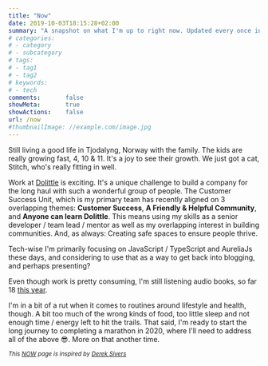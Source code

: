```yaml
---
title: "Now"
date: 2019-10-03T18:15:28+02:00
summary: "A snapshot on what I'm up to right now. Updated every once in a while"
# categories:
# - category
# - subcategory
# tags:
# - tag1
# - tag2
# keywords:
# - tech
comments:       false
showMeta:       true
showActions:    false
url: /now
#thumbnailImage: //example.com/image.jpg
---
```


Still living a good life in Tjodalyng, Norway with the family. The kids are really growing fast, 4, 10 & 11. It's a joy to see their growth. We just got a cat, Stitch, who's really fitting in well.

Work at [Dolittle](https://www.dolittle.com) is exciting. It's a unique challenge to build a company for the long haul with such a wonderful group of people. The Customer Success Unit, which is my primary team has recently aligned on 3 overlapping themes: **Customer Success**, **A Friendly & Helpful Community**, and **Anyone can learn Dolittle**. This means using my skills as a senior developer / team lead / mentor as well as my overlapping interest in building communities. And, as always: Creating safe spaces to ensure people thrive.

Tech-wise I'm primarily focusing on JavaScript / TypeScript and AureliaJs these days, and considering to use that as a way to get back into blogging, and perhaps presenting?

Even though work is pretty consuming, I'm still listening audio books, so far 18 [this year](https://www.goodreads.com/review/list/59080435-pavneet-singh-saund?read_at=2019). 

I'm in a bit of a rut when it comes to routines around lifestyle and health, though. A bit too much of the wrong kinds of food, too little sleep and not enough time / energy left to hit the trails. That said, I'm ready to start the long journey to completing a marathon in 2020, where I'll need to address all of the above 😎. More on that another time.

<small>*This [NOW](https://nownownow.com/about) page is inspired by [Derek Sivers](https://sivers.org)*</small>